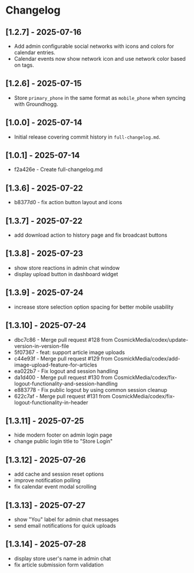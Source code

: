# Changelog
## [1.2.7] - 2025-07-16
- Add admin configurable social networks with icons and colors for calendar entries.
- Calendar events now show network icon and use network color based on tags.


## [1.2.6] - 2025-07-15
- Store `primary_phone` in the same format as `mobile_phone` when syncing with Groundhogg.

## [1.0.0] - 2025-07-14
- Initial release covering commit history in `full-changelog.md`.

## [1.0.1] - 2025-07-14
- f2a426e - Create full-changelog.md


## [1.3.6] - 2025-07-22
- b8377d0 - fix action button layout and icons

## [1.3.7] - 2025-07-22
- add download action to history page and fix broadcast buttons

## [1.3.8] - 2025-07-23
- show store reactions in admin chat window
- display upload button in dashboard widget

## [1.3.9] - 2025-07-24
- increase store selection option spacing for better mobile usability

## [1.3.10] - 2025-07-24
- dbc7c86 - Merge pull request #128 from CosmickMedia/codex/update-version-in-version-file
- 5f07367 - feat: support article image uploads
- c44e93f - Merge pull request #129 from CosmickMedia/codex/add-image-upload-feature-for-articles
- ea022b7 - Fix logout and session handling
- da1d400 - Merge pull request #130 from CosmickMedia/codex/fix-logout-functionality-and-session-handling
- e883778 - Fix public logout by using common session cleanup
- 622c7af - Merge pull request #131 from CosmickMedia/codex/fix-logout-functionality-in-header


## [1.3.11] - 2025-07-25
- hide modern footer on admin login page
- change public login title to "Store Login"

## [1.3.12] - 2025-07-26
- add cache and session reset options
- improve notification polling
- fix calendar event modal scrolling

## [1.3.13] - 2025-07-27
- show "You" label for admin chat messages
- send email notifications for quick uploads

## [1.3.14] - 2025-07-28
- display store user's name in admin chat
- fix article submission form validation
